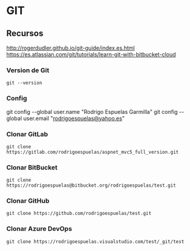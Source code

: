 # GIT

## Recursos

http://rogerdudler.github.io/git-guide/index.es.html   
https://es.atlassian.com/git/tutorials/learn-git-with-bitbucket-cloud 

### Version de Git
`git --version`

### Config
git config --global user.name "Rodrigo Espuelas Garmilla" 
git config --global user.email "rodrigoespuelas@yahoo.es" 

### Clonar GitLab
`git clone https://gitlab.com/rodrigoespuelas/aspnet_mvc5_full_version.git`

### Clonar BitBucket
`git clone https://rodrigoespuelas@bitbucket.org/rodrigoespuelas/test.git`

### Clonar GitHub
`git clone https://github.com/rodrigoespuelas/test.git` 

### Clonar Azure DevOps
`git clone https://rodrigoespuelas.visualstudio.com/test/_git/test` 
